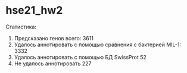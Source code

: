 # hse21_hw2

Статистика:
1. Предсказано генов всего: 3611
2. Удалось аннотировать с помощью сравнения с бактерией MIL-1: 3332
3. Удалось аннотировать с помощью БД SwissProt 52
4. Не удалось аннотировать 227
